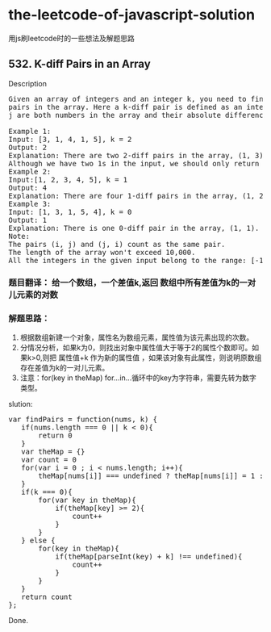 # the-leetcode-of-javascript-solution
用js刷leetcode时的一些想法及解题思路

## 532. K-diff Pairs in an Array
Description
<pre>
Given an array of integers and an integer k, you need to find the number of unique k-diff
pairs in the array. Here a k-diff pair is defined as an integer pair (i, j), where i and
j are both numbers in the array and their absolute difference is k.

Example 1:
Input: [3, 1, 4, 1, 5], k = 2
Output: 2
Explanation: There are two 2-diff pairs in the array, (1, 3) and (3, 5).
Although we have two 1s in the input, we should only return the number of unique pairs.
Example 2:
Input:[1, 2, 3, 4, 5], k = 1
Output: 4
Explanation: There are four 1-diff pairs in the array, (1, 2), (2, 3), (3, 4) and (4, 5).
Example 3:
Input: [1, 3, 1, 5, 4], k = 0
Output: 1
Explanation: There is one 0-diff pair in the array, (1, 1).
Note:
The pairs (i, j) and (j, i) count as the same pair.
The length of the array won't exceed 10,000.
All the integers in the given input belong to the range: [-1e7, 1e7].
</pre>

### 题目翻译： 给一个数组，一个差值k,返回 数组中所有差值为k的一对儿元素的对数
### 解题思路：
1. 根据数组新建一个对象，属性名为数组元素，属性值为该元素出现的次数。
2. 分情况分析，如果k为0，则找出对象中属性值大于等于2的属性个数即可。如果k>0,则把 属性值+k 作为新的属性值 ，如果该对象有此属性，则说明原数组
存在差值为k的一对儿元素。
3. 注意：for(key in theMap) for...in...循环中的key为字符串，需要先转为数字类型。

slution:
<pre>
var findPairs = function(nums, k) {
   if(nums.length === 0 || k < 0){
       return 0
   } 
   var theMap = {}
   var count = 0 
   for(var i = 0 ; i < nums.length; i++){
       theMap[nums[i]] === undefined ? theMap[nums[i]] = 1 :  theMap[nums[i]]++
   }
   if(k === 0){
       for(var key in theMap){
           if(theMap[key] >= 2){
               count++
           }
       }
   } else {
       for(key in theMap){
           if(theMap[parseInt(key) + k] !== undefined){
               count++
           }
       }
   }
   return count
};
</pre>
Done.
